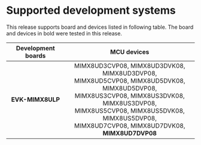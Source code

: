 # Supported development systems

This release supports board and devices listed in following table. The board and devices in bold were tested in this release.

|Development boards|MCU devices|
|:--:              |:--:       |
|**EVK-MIMX8ULP**|MIMX8UD3CVP08, MIMX8UD3DVK08, MIMX8UD3DVP08,<br/> MIMX8UD5CVP08, MIMX8UD5DVK08, MIMX8UD5DVP08,<br/> MIMX8US3CVP08, MIMX8US3DVK08, MIMX8US3DVP08,<br/> MIMX8US5CVP08, MIMX8US5DVK08, MIMX8US5DVP08,<br/> MIMX8UD7CVP08, MIMX8UD7DVK08, **MIMX8UD7DVP08**<br/>|
